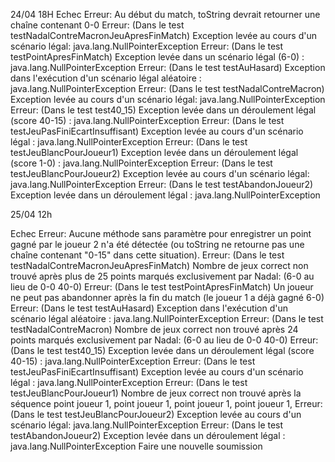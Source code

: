 24/04 18H
Echec
Erreur: Au début du match, toString devrait retourner une chaîne contenant 0-0
Erreur: (Dans le test testNadalContreMacronJeuApresFinMatch) Exception levée au cours d'un scénario légal: java.lang.NullPointerException
Erreur: (Dans le test testPointApresFinMatch) Exception levée dans un scénario légal (6-0) : java.lang.NullPointerException
Erreur: (Dans le test testAuHasard) Exception dans l'exécution d'un scénario légal aléatoire : java.lang.NullPointerException
Erreur: (Dans le test testNadalContreMacron) Exception levée au cours d'un scénario légal: java.lang.NullPointerException
Erreur: (Dans le test test40_15) Exception levée dans un déroulement légal (score 40-15) : java.lang.NullPointerException
Erreur: (Dans le test testJeuPasFiniEcartInsuffisant) Exception levée au cours d'un scénario légal : java.lang.NullPointerException
Erreur: (Dans le test testJeuBlancPourJoueur1) Exception levée dans un déroulement légal (score 1-0) : java.lang.NullPointerException
Erreur: (Dans le test testJeuBlancPourJoueur2) Exception levée au cours d'un scénario légal: java.lang.NullPointerException
Erreur: (Dans le test testAbandonJoueur2) Exception levée dans un déroulement légal : java.lang.NullPointerException


25/04 12h

Echec
Erreur: Aucune méthode sans paramètre pour enregistrer un point gagné par le joueur 2 n'a été détectée (ou toString ne retourne pas une chaîne contenant "0-15" dans cette situation).
Erreur: (Dans le test testNadalContreMacronJeuApresFinMatch) Nombre de jeux correct non trouvé après plus de 25 points marqués exclusivement par Nadal: (6-0 au lieu de 0-0 40-0)
Erreur: (Dans le test testPointApresFinMatch) Un joueur ne peut pas abandonner après la fin du match (le joueur 1 a déjà gagné 6-0)
Erreur: (Dans le test testAuHasard) Exception dans l'exécution d'un scénario légal aléatoire : java.lang.NullPointerException
Erreur: (Dans le test testNadalContreMacron) Nombre de jeux correct non trouvé après 24 points marqués exclusivement par Nadal: (6-0 au lieu de 0-0 40-0)
Erreur: (Dans le test test40_15) Exception levée dans un déroulement légal (score 40-15) : java.lang.NullPointerException
Erreur: (Dans le test testJeuPasFiniEcartInsuffisant) Exception levée au cours d'un scénario légal : java.lang.NullPointerException
Erreur: (Dans le test testJeuBlancPourJoueur1) Nombre de jeux correct non trouvé après la séquence point joueur 1, point joueur 1, point joueur 1, point joueur 1,
Erreur: (Dans le test testJeuBlancPourJoueur2) Exception levée au cours d'un scénario légal: java.lang.NullPointerException
Erreur: (Dans le test testAbandonJoueur2) Exception levée dans un déroulement légal : java.lang.NullPointerException
Faire une nouvelle soumission
